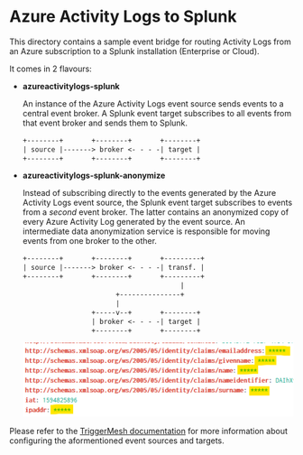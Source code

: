 # Azure Activity Logs to Splunk

This directory contains a sample event bridge for routing Activity Logs from an Azure subscription to a Splunk
installation (Enterprise or Cloud).

It comes in 2 flavours:

* **azureactivitylogs-splunk**

    An instance of the Azure Activity Logs event source sends events to a central event broker. A Splunk event target
    subscribes to all events from that event broker and sends them to Splunk.

    ```
    +--------+       +--------+       +--------+
    | source |-------> broker <- - - -| target |
    +--------+       +--------+       +--------+
    ```

* **azureactivitylogs-splunk-anonymize**

    Instead of subscribing directly to the events generated by the Azure Activity Logs event source, the Splunk event
    target subscribes to events from a _second_ event broker. The latter contains an anonymized copy of every Azure
    Activity Log generated by the event source. An intermediate data anonymization service is responsible for moving
    events from one broker to the other.

    ```
    +--------+       +--------+       +---------+
    | source |-------> broker <- - - -| transf. |
    +--------+       +--------+       +---------+
                                           |
                           +---------------+
                           |
                     +-----v--+       +--------+
                     | broker <- - - -| target |
                     +--------+       +--------+
    ```


    ![Anonymized fields](./assets/splunk_results.png)

Please refer to the [TriggerMesh documentation][tm-doc] for more information about configuring the aformentioned event
sources and targets.

[tm-doc]: https://docs.triggermesh.io/
